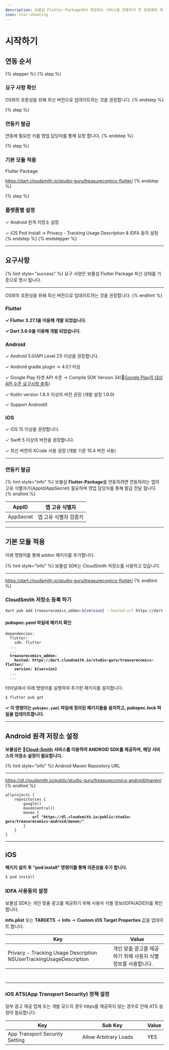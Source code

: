 ```yaml
---
description: 보물섬 Flutter-Package에서 제공하는 서비스를 연동하기 전 완료해야 하는 설정에 대해 알아보세요.
icon: star-shooting
---
```


# 시작하기

## 연동 순서

{% stepper %}
{% step %}
### 요구 사항 확인

OS와의 호환성을 위해 최신 버전으로 업데이트하는 것을 권장합니다.
{% endstep %}

{% step %}
### 연동키 발급

연동에 필요한 키를 영업 담당자를 통해 요청 합니다.
{% endstep %}

{% step %}
### 기본 모듈 적용

Flutter Package

https://dart.cloudsmith.io/studio-guru/treasurecomics-flutter/
{% endstep %}

{% step %}
### 플랫폼별 설정

✓ Android 원격 저장소 설정

✓ iOS Pod Install → Privacy - Tracking Usage Description & IDFA 동의 설정
{% endstep %}
{% endstepper %}

***

## 요구사항

{% hint style="success" %}
요구 사양은 보물섬 Flutter Package 최신 상태를 기준으로 명시 됩니다.

***

OS와의 호환성을 위해 최신 버전으로 업데이트하는 것을 권장합니다.
{% endhint %}

### Flutter

**✓ Flutter 3.27.1을 이용해 개발 되었습니다.**

**✓ Dart 3.6.0을 이용해 개발 되었습니다.**

### Android

✓ Android 5.0(API Level 21) 이상을 권장합니다.

✓ Android gradle plugin → 4.0.1 이상

✓ Google Play 타겟 API 수준 → Compile SDK Version 34(🔗[Google Play의 대상 API 수준 요구사항 충족](https://developer.android.com/google/play/requirements/target-sdk?hl=ko))

✓ Kotlin version 1.8.X 이상의 버전 권장 (개발 설정 1.9.0)

✓ Support AndroidX

### iOS

✓ iOS 15 이상을 권장합니다.

✓ Swift 5 이상의 버전을 권장합니다.

✓ 최신 버전의 XCode 사용 권장 (개발 기준 15.4 버전 사용)

***

### 연동키 발급 <a href="#undefined-2" id="undefined-2"></a>

{% hint style="info" %}
보물섬 **Flutter-Package**를 연동하려면 연동하려는 앱의 고유 식별자가(AppId/AppSecret) 필요하며 영업 담당자를 통해 발급 전달 됩니다.
{% endhint %}

| AppID     | 앱 고유 식별자     |
| --------- | ------------ |
| AppSecret | 앱 고유 식별자 검증키 |

***

## 기본 모듈 적용

아래 명령어를 통해 addon 패키지를 추가합니다.

{% hint style="info" %}
보물섬 SDK는 CloudSmith 저장소를 사용하고 있습니다.

***

https://dart.cloudsmith.io/studio-guru/treasurecomics-flutter/
{% endhint %}

### CloudSmith 저장소 등록 하기

```sh
dart pub add treasurecomics_addon:${version} --hosted-url https://dart.cloudsmith.io/studio-guru/treasurecomics-flutter/
```

#### **pubspec.yaml 파일에 패키지 확인**

<pre class="language-json" data-line-numbers><code class="lang-json">dependencies:
  flutter:
    sdk: flutter
  ...
  ...
<strong>  treasurecomics_addon:
</strong><strong>    hosted: https://dart.cloudsmith.io/studio-guru/treasurecomics-flutter/
</strong><strong>    version: ${version}
</strong>  ...
  ...
</code></pre>

터미널에서 아래 명령어를 실행하여 추가한 패키지를 설치합니다.

```sh
$ flutter pub get
```

**✓ 이 명령어는 `pubspec.yaml` 파일에 정의된 패키지들을 설치하고, pubspec.lock 파일을 업데이트합니다.**

***

## Android 원격 저장소 설정

**보물섬은** 🔗[**Cloud-Smith**](https://cloudsmith.com/company/about) **서비스를 이용하여 ANDROID SDK를 제공하며, 해당 서비스의 저장소 설정이 필요합니다.**

{% hint style="info" %}
Android Maven Repository URL

***

https://dl.cloudsmith.io/public/studio-guru/treasurecomics-android/maven/
{% endhint %}



<pre class="language-gradle" data-line-numbers><code class="lang-gradle">allprojects {
    repositories {
        google()
        mavenCentral()
        maven {
<strong>            url "https://dl.cloudsmith.io/public/studio-guru/treasurecomics-android/maven/"
</strong>        }
    }
}
</code></pre>

***

## iOS

**패키지 설치 후 "pod install" 명령어를 통해 의존성을 추가 합니다.**

```sh
$ pod install
```

### IDFA 사용동의 설정

보물섬 SDK는 개인 맞춤 광고를 제공하기 위해 사용자 식별 정보(IDFA(ADID))를 확인 합니다.

**info.plist** 또는 **TARGETS** → **Info** → **Custom iOS Target Properties** 값을 업데이트 합니다.

<table><thead><tr><th width="319">Key</th><th>Value</th></tr></thead><tbody><tr><td>Privacy - Tracking Usage Description<br>NSUserTrackingUsageDescription</td><td>개인 맞춤 광고를 제공하기 위해 사용자 식별 정보를 사용합니다.</td></tr></tbody></table>

<figure><img src="../.gitbook/assets/apple_idfa_01.png" alt=""><figcaption></figcaption></figure>

<figure><img src="../.gitbook/assets/apple_idfa_02.png" alt=""><figcaption></figcaption></figure>

***

### iOS ATS(App Transport Security) 정책 설정

일부 광고 제공 업체 또는 개발 모드의 경우 https를 제공하지 않는 경우로 안헤 ATS 설정이 필요합니다.

<table><thead><tr><th width="321">Key</th><th width="276">Sub Key</th><th>Value</th></tr></thead><tbody><tr><td>App Transport Security Setting</td><td>Allow Arbitrary Loads</td><td>YES</td></tr></tbody></table>

<figure><img src="../.gitbook/assets/apple_ats.png" alt=""><figcaption></figcaption></figure>

